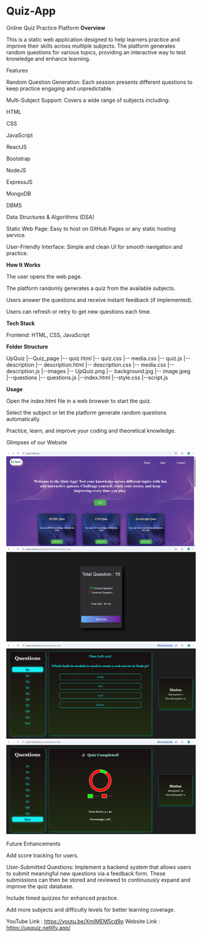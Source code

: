 # Quiz-App
Online Quiz Practice Platform
**Overview**

This is a static web application designed to help learners practice and improve their skills across multiple subjects. The platform generates random questions for various topics, providing an interactive way to test knowledge and enhance learning.

Features

Random Question Generation: Each session presents different questions to keep practice engaging and unpredictable.

Multi-Subject Support: Covers a wide range of subjects including:

HTML

CSS

JavaScript

ReactJS

Bootstrap

NodeJS

ExpressJS

MongoDB

DBMS

Data Structures & Algorithms (DSA)

Static Web Page: Easy to host on GitHub Pages or any static hosting service.

User-Friendly Interface: Simple and clean UI for smooth navigation and practice.

**How It Works**

The user opens the web page.

The platform randomly generates a quiz from the available subjects.

Users answer the questions and receive instant feedback (if implemented).

Users can refresh or retry to get new questions each time.

**Tech Stack**

Frontend: HTML, CSS, JavaScript

**Folder Structure**

UpQuiz
  |--Quiz_page
       |-- quiz.html
       |-- quiz.css
       |-- media.css
       |-- quiz.js
  |--description
      |-- description.html
      |-- description.css
      |-- media.css
      |-- description.js
  |--images
       |-- UpQuiz.png
       |-- background.jpg
       |-- image.jpeg
  |--questions
       |-- questions.js
  |--index.html
  |--style.css
  |--script.js


**Usage**

Open the index.html file in a web browser to start the quiz.

Select the subject or let the platform generate random questions automatically.

Practice, learn, and improve your coding and theoretical knowledge.

Glimpses of our Website 

![LANDING PAGE](<Screenshot 2025-08-30 230143.png>) ![MARKING SCHEMA OF THE QUIZ](<Screenshot 2025-08-30 230318.png>) ![QUIZ PAGE](<Screenshot 2025-08-30 230330.png>) ![RESULT PAGE](<Screenshot 2025-08-30 230342.png>)

Future Enhancements

Add score tracking for users.

User-Submitted Questions: Implement a backend system that allows users to submit meaningful new questions via a feedback form. These submissions can then be stored and reviewed to continuously expand and improve the quiz database.

Include timed quizzes for enhanced practice.

Add more subjects and difficulty levels for better learning coverage.
 
YouTube Link : https://youtu.be/XmIMEM5cd9o
Website Link : https://upquiz.netlify.app/
